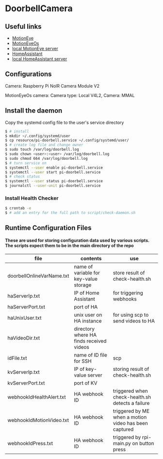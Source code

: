 # DoorbellCamera

## Useful links
- [MotionEye](https://github.com/motioneye-project/motioneye)
- [MotionEyeOs](https://github.com/motioneye-project/motioneyeos)
- [local MotionEye server](http://192.168.1.7:8765/)
- [HomeAssistant](https://www.home-assistant.io/integrations/)
- [local HomeAssistant server](http://192.168.1.59:8123/)

## Configurations
Camera: Raspberry Pi NoIR Camera Module V2

MotionEyeOs camera: Camera type: Local V4L2, Camera: MMAL

## Install the daemon

Copy the systemd config file to the user's service directory

```bash
$ # install
$ mkdir ~/.config/systemd/user
$ cp resource/pi-doorbell.service ~/.config/systemd/user/
$ # create log file and change owner
$ sudo touch /var/log/doorbell.log
$ sudo chown <user>:<user> /var/log/doorbell.log
$ sudo chmod 664 /var/log/doorbell.log
$ # turn service on
$ systemctl --user enable pi-doorbell.service
$ systemctl --user start pi-doorbell.service
$ # check status
$ systemctl --user status pi-doorbell.service
$ journalctl --user-unit pi-doorbell.service
```

### Install Health Checker

```bash
$ crontab -e
$ # add an entry for the full path to script/check-daemon.sh
```

## Runtime Configuration Files

#### These are used for storing configuration data used by various scripts. The scripts expect them to be in the main directory of the repo

|file|contents|use|
|-|-|-|
|doorbellOnlineVarName.txt|name of variable for key-value storage|store result of check-health.sh|
|haServerIp.txt|IP of Home Assistant|for triggering webhooks|
|haServerPort.txt|port of HA||
|haUnixUser.txt|unix user on HA instance|for using scp to send videos to HA|
|haVideoDir.txt|directory where HA finds received videos||
|idFile.txt|name of ID file for SSH|scp|
|kvServerIp.txt|IP of key-value server|storing result of check-health.sh||
|kvServerPort.txt|port of KV||
|webhookIdHealthAlert.txt|HA webhook ID|triggered when check-health.sh detects a failure|
|webhookIdMotionVideo.txt|HA webhook ID|triggered by ME when a motion video has been captured|
|webhookIdPress.txt|HA webhook ID|triggered by rpi-main.py on button press|
